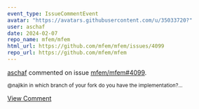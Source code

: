 ```yaml
---
event_type: IssueCommentEvent
avatar: "https://avatars.githubusercontent.com/u/35033720?"
user: aschaf
date: 2024-02-07
repo_name: mfem/mfem
html_url: https://github.com/mfem/mfem/issues/4099
repo_url: https://github.com/mfem/mfem
---
```


<a href='https://github.com/aschaf' target='_blank'>aschaf</a> commented on issue <a href='https://github.com/mfem/mfem/issues/4099' target='_blank'>mfem/mfem#4099</a>.

<small>@najlkin in which branch of your fork do you have the implementation?...</small>

<a href='https://github.com/mfem/mfem/issues/4099' target='_blank'>View Comment</a>